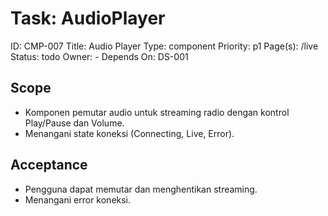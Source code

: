 # Task: AudioPlayer
ID: CMP-007
Title: Audio Player
Type: component
Priority: p1
Page(s): /live
Status: todo
Owner: -
Depends On: DS-001

## Scope
- Komponen pemutar audio untuk streaming radio dengan kontrol Play/Pause dan Volume.
- Menangani state koneksi (Connecting, Live, Error).

## Acceptance
- Pengguna dapat memutar dan menghentikan streaming.
- Menangani error koneksi.

